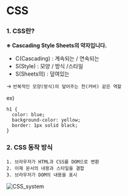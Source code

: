 # CSS

### 1. CSS란?

**※ Cascading Style Sheets의 약자입니다.**

- C(Cascading) : 계속되는 / 연속되는
- S(Style) : 모양 / 방식 /스타일
- S(Sheets의) : 덮여있는

→ `반복적인 모양(방식)의 덮어주는 천(커버) 같은 역할`

ex)

```
h1 {
  color: blue;
  background-color: yellow;
  border: 1px solid black;
}
```

### 2. CSS 동작 방식

```
1. 브라우저가 HTML과 CSS를 DOM으로 변환
2. 이제 문서의 내용과 스타일을 결합
3. 브라우저가 DOM의 내용을 표시
```

![CSS_system](https://mdn.mozillademos.org/files/11781/rendering.svg)

